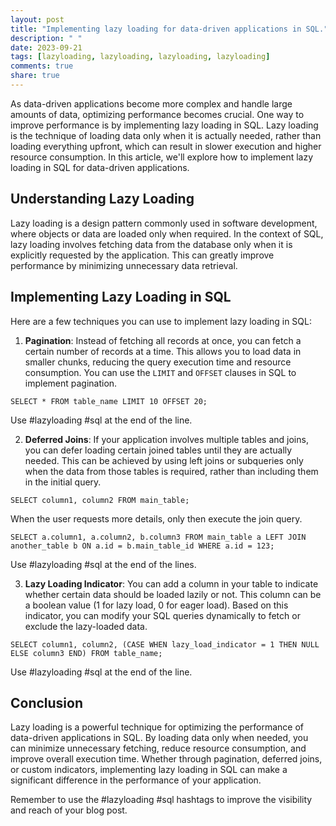 ```yaml
---
layout: post
title: "Implementing lazy loading for data-driven applications in SQL."
description: " "
date: 2023-09-21
tags: [lazyloading, lazyloading, lazyloading, lazyloading]
comments: true
share: true
---
```


As data-driven applications become more complex and handle large amounts of data, optimizing performance becomes crucial. One way to improve performance is by implementing lazy loading in SQL. Lazy loading is the technique of loading data only when it is actually needed, rather than loading everything upfront, which can result in slower execution and higher resource consumption. In this article, we'll explore how to implement lazy loading in SQL for data-driven applications.

## Understanding Lazy Loading

Lazy loading is a design pattern commonly used in software development, where objects or data are loaded only when required. In the context of SQL, lazy loading involves fetching data from the database only when it is explicitly requested by the application. This can greatly improve performance by minimizing unnecessary data retrieval.

## Implementing Lazy Loading in SQL

Here are a few techniques you can use to implement lazy loading in SQL:

1. **Pagination**: Instead of fetching all records at once, you can fetch a certain number of records at a time. This allows you to load data in smaller chunks, reducing the query execution time and resource consumption. You can use the `LIMIT` and `OFFSET` clauses in SQL to implement pagination.

```
SELECT * FROM table_name LIMIT 10 OFFSET 20;
```
Use #lazyloading #sql at the end of the line.

2. **Deferred Joins**: If your application involves multiple tables and joins, you can defer loading certain joined tables until they are actually needed. This can be achieved by using left joins or subqueries only when the data from those tables is required, rather than including them in the initial query.

```
SELECT column1, column2 FROM main_table;
```
When the user requests more details, only then execute the join query.
```
SELECT a.column1, a.column2, b.column3 FROM main_table a LEFT JOIN another_table b ON a.id = b.main_table_id WHERE a.id = 123;
```
Use #lazyloading #sql at the end of the lines.

3. **Lazy Loading Indicator**: You can add a column in your table to indicate whether certain data should be loaded lazily or not. This column can be a boolean value (1 for lazy load, 0 for eager load). Based on this indicator, you can modify your SQL queries dynamically to fetch or exclude the lazy-loaded data.

```
SELECT column1, column2, (CASE WHEN lazy_load_indicator = 1 THEN NULL ELSE column3 END) FROM table_name;
```
Use #lazyloading #sql at the end of the line.

## Conclusion

Lazy loading is a powerful technique for optimizing the performance of data-driven applications in SQL. By loading data only when needed, you can minimize unnecessary fetching, reduce resource consumption, and improve overall execution time. Whether through pagination, deferred joins, or custom indicators, implementing lazy loading in SQL can make a significant difference in the performance of your application.

Remember to use the #lazyloading #sql hashtags to improve the visibility and reach of your blog post.